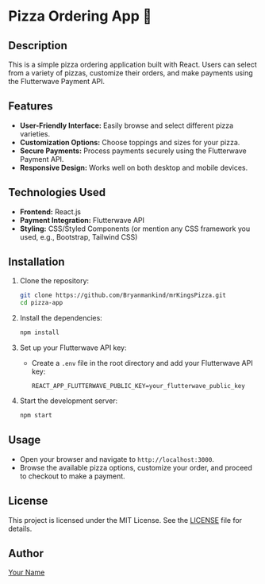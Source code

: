 # Pizza Ordering App 🍕 

## Description
This is a simple pizza ordering application built with React. Users can select from a variety of pizzas, customize their orders, and make payments using the Flutterwave Payment API.

## Features
- **User-Friendly Interface:** Easily browse and select different pizza varieties.
- **Customization Options:** Choose toppings and sizes for your pizza.
- **Secure Payments:** Process payments securely using the Flutterwave Payment API.
- **Responsive Design:** Works well on both desktop and mobile devices.

## Technologies Used
- **Frontend:** React.js
- **Payment Integration:** Flutterwave API
- **Styling:** CSS/Styled Components (or mention any CSS framework you used, e.g., Bootstrap, Tailwind CSS)

## Installation
1. Clone the repository:
   ```bash
   git clone https://github.com/Bryanmankind/mrKingsPizza.git
   cd pizza-app
   ```

2. Install the dependencies:
   ```bash
   npm install
   ```

3. Set up your Flutterwave API key:
   - Create a `.env` file in the root directory and add your Flutterwave API key:
     ```
     REACT_APP_FLUTTERWAVE_PUBLIC_KEY=your_flutterwave_public_key
     ```

4. Start the development server:
   ```bash
   npm start
   ```

## Usage
- Open your browser and navigate to `http://localhost:3000`.
- Browse the available pizza options, customize your order, and proceed to checkout to make a payment.

## License
This project is licensed under the MIT License. See the [LICENSE](LICENSE) file for details.

## Author
[Your Name](https://github.com/Bryanmankind)

